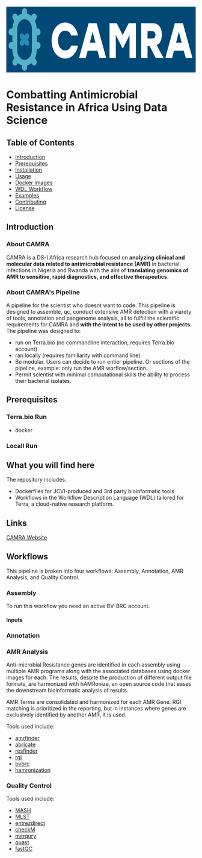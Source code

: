 <p align="center">
  <img height="175" src="Images/camra-blue-logo.png">
</p>

# Combatting Antimicrobial Resistance in Africa Using Data Science

## Table of Contents
- [Introduction](#introduction)
- [Prerequisites](#prerequisites)
- [Installation](#installation)
- [Usage](#usage)
- [Docker Images](#docker-images)
- [WDL Workflow](#wdl-workflow)
- [Examples](#examples)
- [Contributing](#contributing)
- [License](#license)

## Introduction
### About CAMRA

CAMRA is a DS-I Africa research hub focused on **analyzing clinical and molecular data related to antimicrobial resistance (AMR)** in bacterial infections in Nigeria and Rwanda with the aim of **translating genomics of AMR to sensitive, rapid diagnostics, and effective therapeutics.**

### About CAMRA's Pipeline

A pipeline for the scientist who doesnt want to code. This pipeline is designed to assemble, qc, conduct extensive AMR detection with a viarety of tools, annotation and pangenome analysis, all to fulfill the scientific requirements for CAMRA and **with the intent to be used by other projects**.
The pipeline was designed to:
- run on Terra.bio (no commandline interaction, requires Terra.bio account)
- ran locally (requires familiarity with command line)
- Be modular. Users can decide to run entier pipeline. Or sections of the pipeline, example: only run the AMR worflow/section.
- Permit scientist with minimal computational skills the ability to process their bacterial isolates. 

## Prerequisites
### Terra.bio Run
- docker 
### Locall Run 



## What you will find here

The repository includes:

- Dockerfiles for JCVI-produced and 3rd party bioinformatic tools
- Workflows in the Workflow Description Language (WDL) tailored for Terra, a cloud-native research platform.

## Links

[CAMRA Website](https://camra.acegid.org/)

## Workflows

This pipeline is broken into four workflows: Assembly, Annotation, AMR Analysis, and Quality Control.

### Assembly

To run this workflow you need an active BV-BRC account.

#### Inputs

### Annotation

### AMR Analysis

Anti-microbial Resistance genes are identified in each assembly using multiple AMR programs along with the associated databases using docker images for each.
The results, despite the production of different output file formats, are harmonized with hAMRonize, an open source code that eases the downstream bioinformatic analysis of results. 

AMR Terms are consolidated and harmonized for each AMR Gene. 
RGI matching is prioritized in the reporting, but in instances where genes are exclusively identified by another AMR, it is used.


Tools used include:

- [amrfinder](https://hub.docker.com/r/ncbi/amr)
- [abricate](https://hub.docker.com/r/staphb/abricate)
- [resfinder](https://bitbucket.org/genomicepidemiology/resfinder/src/4.5.0/)
- [rgi](https://github.com/arpcard/rgi.git)
- [bvbrc](https://hub.docker.com/repository/docker/andrewrlapointe/bvbrc/general)
- [hamronization](https://hub.docker.com/r/finlaymaguire/hamronization)


### Quality Control

Tools used include:

- [MASH](https://mash.readthedocs.io/en/latest/)
- [MLST](https://github.com/tseemann/mlst)
- [entrezdirect](https://www.ncbi.nlm.nih.gov/books/NBK25501/)
- [checkM](https://ecogenomics.github.io/CheckM/)
- [merqury](https://github.com/marbl/merqury)
- [quast](https://quast.sourceforge.net/)
- [fastQC](https://www.bioinformatics.babraham.ac.uk/projects/fastqc/)
